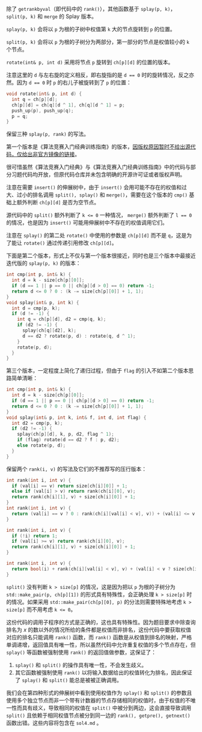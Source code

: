 除了 `getrankbyval`（即代码中的 `rank()`），其他函数基于 `splay(p, k)`，`split(p, k)` 和 `merge` 的 Splay 版本。

`splay(p, k)` 会将以 `p` 为根的子树中权值第 `k` 大的节点旋转到 `p` 的位置。

`split(p, k)` 会将以 `p` 为根的子树分为两部分，第一部分的节点是权值较小的 `k` 个节点。

`rotate(int& p, int d)` 采用将节点 `p` 旋转到 `ch[p][d]` 的位置的版本。

注意这里的 `d` 与左右旋的定义相反，即右旋指的是 `d == 0` 时的旋转情况，反之亦然。因为 `d == 0` 时 `p` 的右儿子被旋转到了 `p` 的位置：

```cpp
void rotate(int& p, int d) {
  int q = ch[p][d];
  ch[p][d] = ch[q][d ^ 1], ch[q][d ^ 1] = p;
  push_up(p), push_up(q);
  p = q;
}
```

保留三种 `splay(p, rank)` 的写法。

第一个版本是《算法竞赛入门经典训练指南》的版本，[因版权原因暂时不给出源代码，仅给出非官方镜像的链接](https://raw.githubusercontent.com/gzhu-team-509/aoapc-training-guide/master/bookcodes/ch3/uva11922.cpp)。

很可惜虽然《算法竞赛入门经典》与《算法竞赛入门经典训练指南》中的代码与部分习题代码均开放，但原代码仓库并未包含明确的开源许可证或者版权声明。

注意在需要 `insert()` 的伸展树中，由于 `insert()` 会用可能不存在的权值和过大、过小的排名调用 `split(), splay()` 和 `merge()`，需要在这个版本的 `cmp()` 基础上额外判断 `ch[p][d]` 是否为空节点。

源代码中的 `split()` 额外判断了 `k <= 0` 一种情况， `merge()` 额外判断了 `l == 0` 的情况，也是因为 `insert()` 可能用伸展树中不存在的权值调用它们。

注意在 `splay()` 的第二处 `rotate()` 中使用的参数是 `ch[p][d]` 而不是 `q`，这是为了能让 `rotate()` 通过传递引用修改 `ch[p][d]`。

下面是第二个版本，形式上不仅与第一个版本很接近，同时也是三个版本中最接近迭代版的 `splay(p, k)` 的版本：

```cpp
int cmp(int p, int& k) {
  int d = k - size[ch[p][0]];
  if (d == 1 || p == 0 || ch[p][d > 0] == 0) return -1;
  return d <= 0 ? 0 : (k -= size[ch[p][0]] + 1, 1);
}
void splay(int& p, int k) {
  int d = cmp(p, k);
  if (d != -1) {
    int q = ch[p][d], d2 = cmp(q, k);
    if (d2 != -1) {
      splay(ch[q][d2], k);
      d == d2 ? rotate(p, d) : rotate(q, d ^ 1);
    }
    rotate(p, d);
  }
}
```

第三个版本，一定程度上简化了递归过程，但由于 `flag` 的引入不如第二个版本思路简单清晰：

```cpp
int cmp(int p, int& k) {
  int d = k - size[ch[p][0]];
  if (d == 1 || p == 0 || ch[p][d > 0] == 0) return -1;
  return d <= 0 ? 0 : (k -= size[ch[p][0]] + 1, 1);
}
void splay(int& p, int k, int& f, int d, int flag) {
  int d2 = cmp(p, k);
  if (d2 != -1) {
    splay(ch[p][d], k, p, d2, flag ^ 1);
    if (flag) rotate(d == d2 ? f : p, d2);
    else rotate(p, d);
  }
}
```

保留两个 `rank(i, v)` 的写法及它们的不推荐写的压行版本：

```cpp
int rank(int i, int v) {
  if (val[i] == v) return size[ch[i][0]] + 1;
  else if (val[i] > v) return rank(ch[i][0], v);
  return rank(ch[i][1], v) + size[ch[i][0]] + 1;
}
int rank(int i, int v) {
  return (val[i] == v ? 0 : rank(ch[i][val[i] < v], v)) + (val[i] <= v ? size[ch[i][0]] + 1 : 0);
}
```

```cpp
int rank(int i, int v) {
  if (!i) return 1;
  if (val[i] >= v) return rank(ch[i][0], v);
  return rank(ch[i][1], v) + size[ch[i][0]] + 1;
}

int rank(int i, int v) {
  return bool(i) + rank(ch[i][val[i] < v], v) + (val[i] < v ? size[ch[i][0]] + 1 : 0);
}
```

`split()` 没有判断 `k > size[p]` 的情况，这是因为把以 `p` 为根的子树分为 `std::make_pair(p, ch[p][1])` 的形式具有特殊性，会正确处理 `k > size[p]` 时的情况。如果采用 `std::make_pair(ch[p][0], p)` 的分法则需要特殊地考虑 `k > size[p]` 而不用考虑 `k <= 0`。

这份代码的调用子程序的方式是正确的，这也具有特殊性。因为题目要求中除查询排名为 $x$ 的数以外的情况所给的条件都是权值而非排名，这份代码中要获取权值对应的排名只能调用 `rank()` 函数，而 `rank()` 函数是从权值到排名的映射，严格单调递增，返回值具有唯一性，所以虽然代码中允许重复权值的多个节点存在，但 `splay()` 等函数被强制使用 `rank()` 的返回值做参数，这保证了：

1. `splay()` 和 `split()` 的操作具有唯一性，不会发生歧义。
2. 其它函数被强制使用 `rank()` 以将输入数据给出的权值转化为排名，因此保证了 `splay()` 和 `split()` 能总是被被正确调用。

我们会在第四种形式的伸展树中看到使用权值作为 `splay()` 和 `split()` 的参数且使用多个独立节点而非一个带有计数器的节点存储相同的权值时，由于权值的不唯一性而具有歧义，导致相同的权值在 `split()` 中被分到两边，这会直接导致调用 `split()` 且依赖于相同权值节点被分到同一边的 `rank(), getpre(), getnext()` 函数出错。这些内容将包含在 `sol4.md` 。
